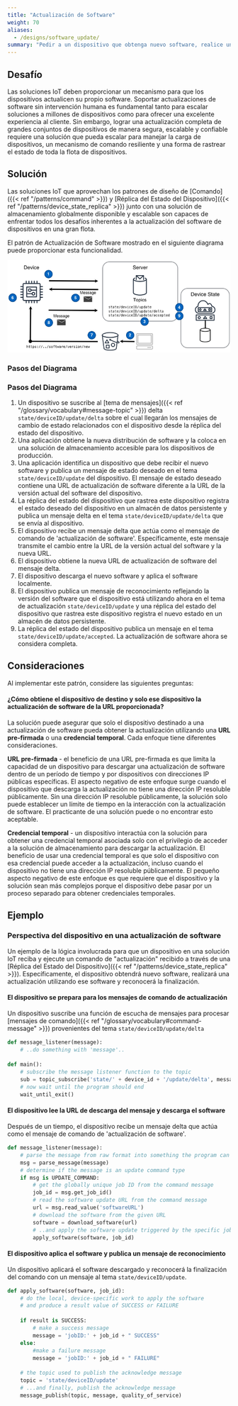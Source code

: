 ```yaml
---
title: "Actualización de Software"
weight: 70
aliases:
  - /designs/software_update/
summary: "Pedir a un dispositivo que obtenga nuevo software, realice una actualización en sí mismo y confirme la finalización."
---
```


## Desafío

Las soluciones IoT deben proporcionar un mecanismo para que los dispositivos actualicen su propio software. Soportar actualizaciones de software sin intervención humana es fundamental tanto para escalar soluciones a millones de dispositivos como para ofrecer una excelente experiencia al cliente. Sin embargo, lograr una actualización completa de grandes conjuntos de dispositivos de manera segura, escalable y confiable requiere una solución que pueda escalar para manejar la carga de dispositivos, un mecanismo de comando resiliente y una forma de rastrear el estado de toda la flota de dispositivos.

## Solución

Las soluciones IoT que aprovechan los patrones de diseño de [Comando]({{< ref "/patterns/command" >}}) y [Réplica del Estado del Dispositivo]({{< ref "/patterns/device_state_replica" >}}) junto con una solución de almacenamiento globalmente disponible y escalable son capaces de enfrentar todos los desafíos inherentes a la actualización del software de dispositivos en una gran flota.

El patrón de Actualización de Software mostrado en el siguiente diagrama puede proporcionar esta funcionalidad.

![Actualización de Software](software-update.png)

### Pasos del Diagrama

### Pasos del Diagrama

1. Un dispositivo se suscribe al [tema de mensajes]({{< ref "/glossary/vocabulary#message-topic" >}}) delta `state/deviceID/update/delta` sobre el cual llegarán los mensajes de cambio de estado relacionados con el dispositivo desde la réplica del estado del dispositivo.
2. Una aplicación obtiene la nueva distribución de software y la coloca en una solución de almacenamiento accesible para los dispositivos de producción.
3. Una aplicación identifica un dispositivo que debe recibir el nuevo software y publica un mensaje de estado deseado en el tema `state/deviceID/update` del dispositivo. El mensaje de estado deseado contiene una URL de actualización de software diferente a la URL de la versión actual del software del dispositivo.
4. La réplica del estado del dispositivo que rastrea este dispositivo registra el estado deseado del dispositivo en un almacén de datos persistente y publica un mensaje delta en el tema `state/deviceID/update/delta` que se envía al dispositivo.
5. El dispositivo recibe un mensaje delta que actúa como el mensaje de comando de 'actualización de software'. Específicamente, este mensaje transmite el cambio entre la URL de la versión actual del software y la nueva URL.
6. El dispositivo obtiene la nueva URL de actualización de software del mensaje delta.
7. El dispositivo descarga el nuevo software y aplica el software localmente.
8. El dispositivo publica un mensaje de reconocimiento reflejando la versión del software que el dispositivo está utilizando ahora en el tema de actualización `state/deviceID/update` y una réplica del estado del dispositivo que rastrea este dispositivo registra el nuevo estado en un almacén de datos persistente.
9. La réplica del estado del dispositivo publica un mensaje en el tema `state/deviceID/update/accepted`. La actualización de software ahora se considera completa.

## Consideraciones

Al implementar este patrón, considere las siguientes preguntas:

#### ¿Cómo obtiene el dispositivo de destino y solo ese dispositivo la actualización de software de la URL proporcionada?

La solución puede asegurar que solo el dispositivo destinado a una actualización de software pueda obtener la actualización utilizando una **URL pre-firmada** o una **credencial temporal**. Cada enfoque tiene diferentes consideraciones.

**URL pre-firmada** - el beneficio de una URL pre-firmada es que limita la capacidad de un dispositivo para descargar una actualización de software dentro de un período de tiempo y por dispositivos con direcciones IP públicas específicas. El aspecto negativo de este enfoque surge cuando el dispositivo que descarga la actualización no tiene una dirección IP resoluble públicamente. Sin una dirección IP resoluble públicamente, la solución solo puede establecer un límite de tiempo en la interacción con la actualización de software. El practicante de una solución puede o no encontrar esto aceptable.

**Credencial temporal** - un dispositivo interactúa con la solución para obtener una credencial temporal asociada solo con el privilegio de acceder a la solución de almacenamiento para descargar la actualización. El beneficio de usar una credencial temporal es que solo el dispositivo con esa credencial puede acceder a la actualización, incluso cuando el dispositivo no tiene una dirección IP resoluble públicamente. El pequeño aspecto negativo de este enfoque es que requiere que el dispositivo y la solución sean más complejos porque el dispositivo debe pasar por un proceso separado para obtener credenciales temporales.

## Ejemplo

### Perspectiva del dispositivo en una actualización de software

Un ejemplo de la lógica involucrada para que un dispositivo en una solución IoT reciba y ejecute un comando de "actualización" recibido a través de una [Réplica del Estado del Dispositivo]({{< ref "/patterns/device_state_replica" >}}). Específicamente, el dispositivo obtendrá nuevo software, realizará una actualización utilizando ese software y reconocerá la finalización.

#### El dispositivo se prepara para los mensajes de comando de actualización

Un dispositivo suscribe una función de escucha de mensajes para procesar [mensajes de comando]({{< ref "/glossary/vocabulary#command-message" >}}) provenientes del tema `state/deviceID/update/delta`

```python
def message_listener(message):
    # ..do something with 'message'..

def main():
    # subscribe the message listener function to the topic
    sub = topic_subscribe('state/' + device_id + '/update/delta', message_listener)
    # now wait until the program should end
    wait_until_exit()
```

#### El dispositivo lee la URL de descarga del mensaje y descarga el software

Después de un tiempo, el dispositivo recibe un mensaje delta que actúa como el mensaje de comando de 'actualización de software'.

```python
def message_listener(message):
    # parse the message from raw format into something the program can use
    msg = parse_message(message)
    # determine if the message is an update command type
    if msg is UPDATE_COMMAND:
        # get the globally unique job ID from the command message
        job_id = msg.get_job_id()
        # read the software update URL from the command message
        url = msg.read_value('softwareURL')
        # download the software from the given URL
        software = download_software(url)
        # ..and apply the software update triggered by the specific job ID
        apply_software(software, job_id)
```

#### El dispositivo aplica el software y publica un mensaje de reconocimiento

Un dispositivo aplicará el software descargado y reconocerá la finalización del comando con un mensaje al tema `state/deviceID/update`.

```python
def apply_software(software, job_id):
    # do the local, device-specific work to apply the software
    # and produce a result value of SUCCESS or FAILURE

    if result is SUCCESS:
        # make a success message
        message = 'jobID:' + job_id + " SUCCESS"
    else:
        #make a failure message
        message = 'jobID:' + job_id + " FAILURE"

    # the topic used to publish the acknowledge message
    topic = 'state/deviceID/update'
    # ...and finally, publish the acknowledge message
    message_publish(topic, message, quality_of_service)
```
